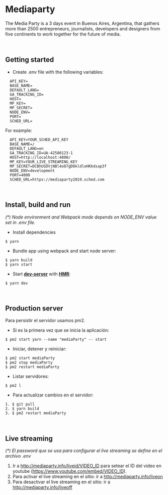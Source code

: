 # Mediaparty  
  
The Media Party is a 3 days event in Buenos Aires, Argentina, that gathers more than 2500 entrepreneurs, journalists, developers and designers from five continents to work together for the future of media.  
  
&nbsp;
## Getting started
- Create .env file with the following variables:

```
  API_KEY=
  BASE_NAME=
  DEFAULT_LANG=
  GA_TRACKING_ID=
  HOST=
  MP_KEY=
  MP_SECRET=
  NODE_ENV=
  PORT=
  SCHED_URL=
```
  
For example:
  
```
  API_KEY=YOUR_SCHED_API_KEY
  BASE_NAME=/
  DEFAULT_LANG=en
  GA_TRACKING_ID=UA-42580123-1
  HOST=http://localhost:4000/
  MP_KEY=YOUR_LIVE_STREAMING_KEY
  MP_SECRET=DCBhUSDVjNBl4o87gD0kldloHKkdsap3f
  NODE_ENV=development
  PORT=4000
  SCHED_URL=https://mediaparty2019.sched.com
```
  
&nbsp;
## Install, build and run  
  
*(\*) Node environment and Webpack mode depends on NODE_ENV value set in .env file.*  
  
- Install dependencies  
```
$ yarn
```
  
- Bundle app using webpack and start node server:  
```
$ yarn build
$ yarn start
```

- Start **[dev-server](https://webpack.js.org/configuration/dev-server)** with **[HMR](https://webpack.js.org/concepts/hot-module-replacement/)**:  
```
$ yarn dev
``` 
  
&nbsp;
## Production server  
  
Para persistir el servidor usamos pm2.  

- Si es la primera vez que se inicia la aplicación:  
```
$ pm2 start yarn --name "mediaParty" -- start
```
  
- Iniciar, detener y reiniciar:  
```
$ pm2 start mediaParty
$ pm2 stop mediaParty
$ pm2 restart mediaParty
```
  
- Listar servidores:  
```
$ pm2 l
```
  
- Para actualizar cambios en el servidor:
```  
1. $ git pull
2. $ yarn build
3. $ pm2 restart mediaParty
```    
  
&nbsp;
## Live streaming  
  
*(\*) El password que se usa para configurar el live streaming se define en el archivo .env*  

1. Ir a http://mediaparty.info/liveid/VIDEO_ID para setear el ID del video en youtube (https://www.youtube.com/embed/VIDEO_ID).
2. Para activar el live streaming en el sitio: ir a http://mediaparty.info/liveon
3. Para desactivar el live streaming en el sitio: ir a http://mediaparty.info/liveoff  
  
